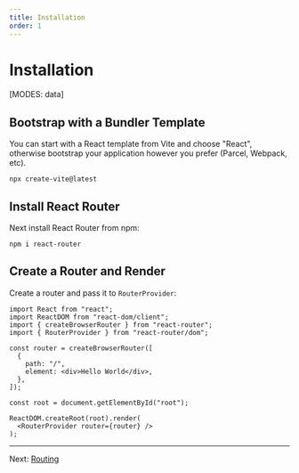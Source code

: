 ```yaml
---
title: Installation
order: 1
---
```


# Installation

[MODES: data]

## Bootstrap with a Bundler Template

You can start with a React template from Vite and choose "React", otherwise bootstrap your application however you prefer (Parcel, Webpack, etc).

```shellscript nonumber
npx create-vite@latest
```

## Install React Router

Next install React Router from npm:

```shellscript nonumber
npm i react-router
```

## Create a Router and Render

Create a router and pass it to `RouterProvider`:

```tsx lines=[3-4,6-11,16]
import React from "react";
import ReactDOM from "react-dom/client";
import { createBrowserRouter } from "react-router";
import { RouterProvider } from "react-router/dom";

const router = createBrowserRouter([
  {
    path: "/",
    element: <div>Hello World</div>,
  },
]);

const root = document.getElementById("root");

ReactDOM.createRoot(root).render(
  <RouterProvider router={router} />
);
```

---

Next: [Routing](./routing)
